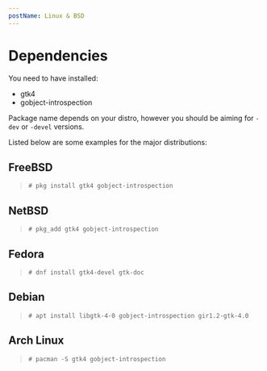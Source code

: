 ```yaml
---
postName: Linux & BSD
---
```


# Dependencies

You need to have installed:

- gtk4
- gobject-introspection

Package name depends on your distro, however you should be aiming for `-dev` or `-devel` versions.

Listed below are some examples for the major distributions:

## FreeBSD

> `# pkg install gtk4 gobject-introspection`

## NetBSD

> `# pkg_add gtk4 gobject-introspection`

## Fedora

> `# dnf install gtk4-devel gtk-doc`

## Debian

> `# apt install libgtk-4-0 gobject-introspection gir1.2-gtk-4.0`

## Arch Linux

> `# pacman -S gtk4 gobject-introspection`
